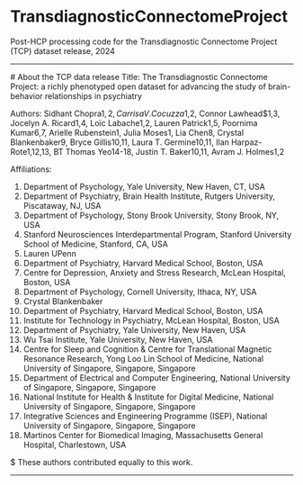 # TransdiagnosticConnectomeProject
Post-HCP processing code for the Transdiagnostic Connectome Project (TCP) dataset release, 2024

<hr>
# About the TCP data release
Title: The Transdiagnostic Connectome Project: a richly phenotyped open dataset for advancing the study of brain-behavior relationships in psychiatry

Authors:
Sidhant Chopra$1,2, Carrisa V. Cocuzza$1,2, Connor Lawhead$1,3, Jocelyn A. Ricard1,4, Loïc Labache1,2, Lauren Patrick1,5, Poornima Kumar6,7, Arielle Rubenstein1, Julia Moses1, Lia Chen8, Crystal Blankenbaker9, Bryce Gillis10,11, Laura T. Germine10,11, Ilan Harpaz-Rote1,12,13, BT Thomas Yeo14-18, Justin T. Baker10,11, Avram J. Holmes1,2

Affiliations: 
1.	Department of Psychology, Yale University, New Haven, CT, USA
2.	Department of Psychiatry, Brain Health Institute, Rutgers University, Piscataway, NJ, USA
3.	Department of Psychology, Stony Brook University, Stony Brook, NY, USA
4.	Stanford Neurosciences Interdepartmental Program, Stanford University School of Medicine, Stanford, CA, USA
5.	Lauren UPenn 
6.	Department of Psychiatry, Harvard Medical School, Boston, USA
7.	Centre for Depression, Anxiety and Stress Research, McLean Hospital, Boston, USA
8.	Department of Psychology, Cornell University, Ithaca, NY, USA
9.	Crystal Blankenbaker 
10.	Department of Psychiatry, Harvard Medical School, Boston, USA
11.	Institute for Technology in Psychiatry, McLean Hospital, Boston, USA
12.	Department of Psychiatry, Yale University, New Haven, USA 
13.	Wu Tsai Institute, Yale University, New Haven, USA
14.	Centre for Sleep and Cognition & Centre for Translational Magnetic Resonance Research, Yong Loo Lin School of Medicine, National University of Singapore, Singapore, Singapore
15.	Department of Electrical and Computer Engineering, National University of Singapore, Singapore, Singapore
16.	National Institute for Health & Institute for Digital Medicine, National University of Singapore, Singapore, Singapore
17.	Integrative Sciences and Engineering Programme (ISEP), National University of Singapore, Singapore, Singapore
18.	Martinos Center for Biomedical Imaging, Massachusetts General Hospital, Charlestown, USA

$ These authors contributed equally to this work.
<hr>
